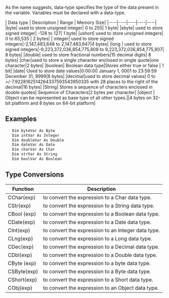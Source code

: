 As the name suggests, data-type specifies the type of the data present in the variable. Variables must be declared with a data-type. 

| Data type | Description | Range | Memory Size|
|----|----|----|----|----|
|byte|	used to store unsigned integer|	0 to 255| 1 byte|
|sbyte|	used to store signed integer|	-128 to 127| 1 byte|
|ushort| used to store unsigned integers|	0 to 65,535 | 2 bytes|
| integer| used to store signed integers|-2,147,483,648 to 2,147,483,647|4 bytes| 
|long | used to store signed integers|-9,223,372,036,854,775,808 to 9,223,372,036,854,775,807| 8 bytes|
|double| used to store fractional numbers|15 decimal digits| 8 bytes|
|char|used to store a single character enclosed in single quote|one character|2 bytes|
|boolean| Boolean data type|Stores either true or false | 1 bit|
|date| Used to store date values|0:00:00 January 1, 0001 to 23:59:59 December 31, 9999|8 bytes|
|decimal|used to store decimal values| 0 to +/-7.9228162514264337593543950335 with 28 places to the right of the decimal|16 bytes|
|String| Stores a sequence of characters enclosed in double quotes| Sequence of Characters|2 bytes per character|
|object | Object can be represented as base type of all other types.||4 bytes on 32-bit platform and 8 bytes on 64-bit platform|

## Examples

```c#
   Dim byteVar As Byte
   Dim intVar As Integer
   Dim doubleVar As Double
   Dim dateVar As Date
   Dim charVar As Char
   Dim strVar As String
   Dim boolVar As Boolean
```

## Type Conversions

|Function|Description|
|----|----|
|CChar(exp)| to convert the expression to a Char data type.|
|CStr(exp)| to convert the expression to a String data type.|
|CBool (exp)| to convert the expression to a Boolean data type.|
|CDate(exp)| to convert the expression to a Date data type.|
|CInt(exp)| to convert the expression to an Integer data type.|
|CLng(exp)| to convert the expression to a Long data type.|
|CDec(exp)| to convert the expression to a Decimal data type.|
|CDbl(exp)| to convert the expression to a Double data type.|
|CByte (exp)| to convert the expression to a byte data type.|
|CSByte(exp)| to convert the expression to a Byte data type.|
|CShort(exp)| to convert the expression to a Short data type.|
|CObj(exp)| to convert the expression to an Object data type.|


